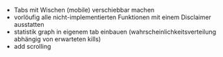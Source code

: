- Tabs mit Wischen (mobile) verschiebbar machen
- vorlöufig alle nicht-implementierten Funktionen mit einem Disclaimer ausstatten
- statistik graph in eigenem tab einbauen (wahrscheinlichkeitsverteilung abhängig von erwarteten kills)
- add scrolling
